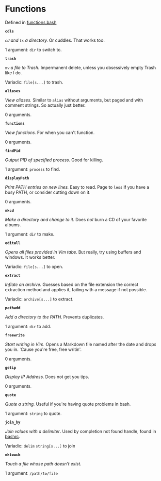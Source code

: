 # Functions

Defined in [functions.bash](/bash/functions.bash)

**`cdls`**

*`cd` and `ls` a directory.* Or cuddles. That works too.

1 argument: `dir` to switch to.

**`trash`**

*`mv` a file to Trash.* Impermanent delete, unless you obsessively empty Trash
like I do.

Variadic: `file[s...]` to trash.

**`aliases`**

*View aliases.* Similar to `alias` without arguments, but paged and with comment
strings. So actually just better.

0 arguments.

**`functions`**

*View functions.* For when you can't function.

0 arguments.

**`findPid`**

*Output PID of specified process.* Good for killing.

1 argument: `process` to find.

**`displayPath`**

*Print PATH entries on new lines.* Easy to read. Page to `less` if you have a busy
PATH, or consider cutting down on it.

0 arguments.

**`mkcd`**

*Make a directory and change to it.* Does *not* burn a CD of your favorite
albums.

1 argument: `dir` to make.

**`editall`**

*Opens all files provided in Vim tabs.* But really, try using buffers and
windows. It works better.

Variadic: `file[s...]` to open.

**`extract`**

*Inflate an archive.* Guesses based on the file extension the correct extraction
method and applies it, failing with a message if not possible.

Variadic: `archive[s...]` to extract.

**`pathadd`**

*Add a directory to the PATH.* Prevents duplicates.

1 argument: `dir` to add.

**`freewrite`**

*Start writing in Vim.* Opens a Markdown file named after the date and drops you
in. 'Cause you're free, free writin'.

0 arguments.

**`getip`**

*Display IP Address.* Does not get you tips.

0 arguments.

**`quote`**

*Quote a string.* Useful if you're having quote problems in bash.

1 argument: `string` to quote.

**`join_by`**

*Join values with a delimiter*. Used by completion not found handle, found
in [bashrc](/bashrc).

Variadic: `delim` `string[s...]` to join

**`mktouch`**

*Touch a file whose path doesn't exist.*

1 argument: `/path/to/file`
